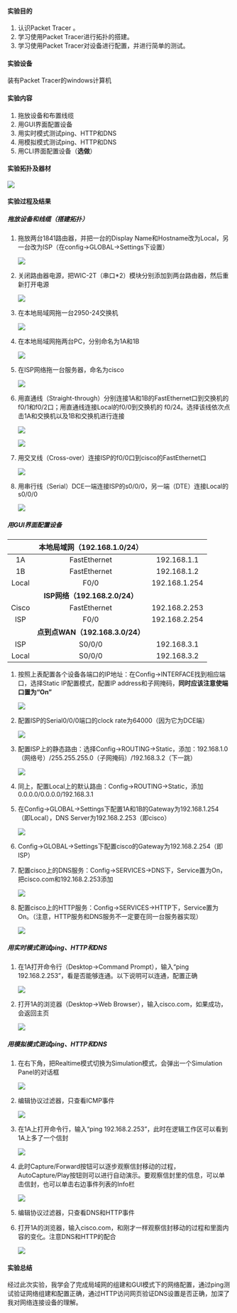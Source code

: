 #### 实验目的

1. 认识Packet Tracer 。
2. 学习使用Packet Tracer进行拓扑的搭建。
3. 学习使用Packet Tracer对设备进行配置，并进行简单的测试。

#### 实验设备

装有Packet Tracer的windows计算机

#### 实验内容

1. 拖放设备和布置线缆
2. 用GUI界面配置设备
3. 用实时模式测试ping、HTTP和DNS
4. 用模拟模式测试ping、HTTP和DNS
5. 用CLI界面配置设备（**选做**）

#### 实验拓扑及器材

![](https://photos-1256949929.cos.ap-shanghai.myqcloud.com/UTOOLS1589183139260.png)

#### 实验过程及结果

##### 拖放设备和线缆（搭建拓扑）

1. 拖放两台1841路由器，并把一台的Display Name和Hostname改为Local，另一台改为ISP（在config->GLOBAL->Settings下设置）

   ![](https://photos-1256949929.cos.ap-shanghai.myqcloud.com/UTOOLS1589183335515.png)

2. 关闭路由器电源，把WIC-2T（串口*2）模块分别添加到两台路由器，然后重新打开电源

   ![](https://photos-1256949929.cos.ap-shanghai.myqcloud.com/UTOOLS1589183528747.png)

3. 在本地局域网拖一台2950-24交换机

   ![](https://photos-1256949929.cos.ap-shanghai.myqcloud.com/UTOOLS1589183654807.png)

4. 在本地局域网拖两台PC，分别命名为1A和1B

   ![](https://photos-1256949929.cos.ap-shanghai.myqcloud.com/UTOOLS1589183752053.png)

5. 在ISP网络拖一台服务器，命名为cisco

   ![](https://photos-1256949929.cos.ap-shanghai.myqcloud.com/UTOOLS1589183866267.png)

6. 用直通线（Straight-through）分别连接1A和1B的FastEthernet口到交换机的f0/1和f0/2口；用直通线连接Local的f0/0到交换机的   f0/24。选择该线依次点击1A和交换机以及1B和交换机进行连接

   ![](https://photos-1256949929.cos.ap-shanghai.myqcloud.com/UTOOLS1589184120493.png)

   ![](https://photos-1256949929.cos.ap-shanghai.myqcloud.com/UTOOLS1589184600563.png)

   

7. 用交叉线（Cross-over）连接ISP的f0/0口到cisco的FastEthernet口

   ![](https://photos-1256949929.cos.ap-shanghai.myqcloud.com/UTOOLS1589184252441.png)

8. 用串行线（Serial）DCE一端连接ISP的s0/0/0，另一端（DTE）连接Local的s0/0/0

   ![](https://photos-1256949929.cos.ap-shanghai.myqcloud.com/UTOOLS1589184670151.png)

##### 用GUI界面配置设备

|       | **本地局域网（192.168.1.0/24）** |               |
| :---: | :------------------------------: | :-----------: |
|  1A   |           FastEthernet           |  192.168.1.1  |
|  1B   |           FastEthernet           |  192.168.1.2  |
| Local |               F0/0               | 192.168.1.254 |
|       |  **ISP网络（192.168.2.0/24）**   |               |
| Cisco |           FastEthernet           | 192.168.2.253 |
|  ISP  |               F0/0               | 192.168.2.254 |
|       | **点到点WAN（192.168.3.0/24）**  |               |
|  ISP  |              S0/0/0              |  192.168.3.1  |
| Local |              S0/0/0              |  192.168.3.2  |

1. 按照上表配置各个设备各端口的IP地址：在Config->INTERFACE找到相应端口，选择Static IP配置模式，配置IP address和子网掩码，**同时应该注意使端口置为“On”** 

   ![](https://photos-1256949929.cos.ap-shanghai.myqcloud.com/UTOOLS1589185172941.png)

2. 配置ISP的Serial0/0/0端口的clock rate为64000（因为它为DCE端）

   ![](https://photos-1256949929.cos.ap-shanghai.myqcloud.com/UTOOLS1589187212911.png)

3. 配置ISP上的静态路由：选择Config->ROUTING->Static，添加：192.168.1.0（网络号）/255.255.255.0（子网掩码）/192.168.3.2（下一跳）

   ![](https://photos-1256949929.cos.ap-shanghai.myqcloud.com/UTOOLS1589185566387.png)

4. 同上，配置Local上的默认路由：Config->ROUTING->Static，添加0.0.0.0/0.0.0.0/192.168.3.1

5. 在Config->GLOBAL->Settings下配置1A和1B的Gateway为192.168.1.254（即Local），DNS Server为192.168.2.253（即cisco）

   ![](https://photos-1256949929.cos.ap-shanghai.myqcloud.com/UTOOLS1589185972551.png)

6. Config->GLOBAL->Settings下配置cisco的Gateway为192.168.2.254（即ISP）

7. 配置cisco上的DNS服务：Config->SERVICES->DNS下，Service置为On，把cisco.com和192.168.2.253添加

   ![](https://photos-1256949929.cos.ap-shanghai.myqcloud.com/UTOOLS1589186401059.png)

8. 配置cisco上的HTTP服务：Config->SERVICES->HTTP下，Service置为On。（注意，HTTP服务和DNS服务不一定要在同一台服务器实现）

   ![](https://photos-1256949929.cos.ap-shanghai.myqcloud.com/UTOOLS1589186470644.png)

   

##### 用实时模式测试ping、HTTP和DNS

1. 在1A打开命令行（Desktop->Command Prompt），输入“ping 192.168.2.253”，看是否能够连通。以下说明可以连通，配置正确

   ![](https://photos-1256949929.cos.ap-shanghai.myqcloud.com/UTOOLS1589187372459.png)

2. 打开1A的浏览器（Desktop->Web Browser），输入cisco.com，如果成功，会返回主页

   ![](https://photos-1256949929.cos.ap-shanghai.myqcloud.com/UTOOLS1589187468551.png)

   

##### 用模拟模式测试ping、HTTP和DNS

1. 在右下角，把Realtime模式切换为Simulation模式，会弹出一个Simulation Panel的对话框

   ![](https://photos-1256949929.cos.ap-shanghai.myqcloud.com/UTOOLS1589187620334.png)

2. 编辑协议过滤器，只查看ICMP事件

   ![](https://photos-1256949929.cos.ap-shanghai.myqcloud.com/UTOOLS1589187726813.png)

3. 在1A上打开命令行，输入“ping 192.168.2.253”，此时在逻辑工作区可以看到1A上多了一个信封

   ![](https://photos-1256949929.cos.ap-shanghai.myqcloud.com/UTOOLS1589187841333.png)

4. 此时Capture/Forward按钮可以逐步观察信封移动的过程，AutoCapture/Play按钮则可以进行自动演示。要观察信封里的信息，可以单击信封，也可以单击右边事件列表的Info栏

   ![](https://photos-1256949929.cos.ap-shanghai.myqcloud.com/UTOOLS1589188095106.png)

5. 编辑协议过滤器，只查看DNS和HTTP事件

6. 打开1A的浏览器，输入cisco.com，和刚才一样观察信封移动的过程和里面内容的变化。注意DNS和HTTP的配合

   ![](https://photos-1256949929.cos.ap-shanghai.myqcloud.com/UTOOLS1589188604942.png)

#### 实验总结

经过此次实验，我学会了完成局域网的组建和GUI模式下的网络配置，通过ping测试验证网络组建和配置正确，通过HTTP访问网页验证DNS设置是否正确，加深了我对网络连接设备的理解。
